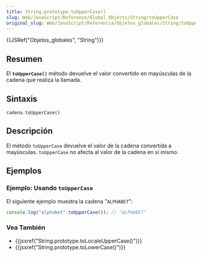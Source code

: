 ```yaml
---
title: String.prototype.toUpperCase()
slug: Web/JavaScript/Reference/Global_Objects/String/toUpperCase
original_slug: Web/JavaScript/Referencia/Objetos_globales/String/toUpperCase
---
```


{{JSRef("Objetos_globales", "String")}}

## Resumen

El **`toUpperCase()`** método devuelve el valor convertido en mayúsculas de la cadena que realiza la llamada.

## Sintaxis

```
cadena.toUpperCase()
```

## Descripción

El método `toUpperCase` devuelve el valor de la cadena convertida a mayúsculas. `toUpperCase` no afecta al valor de la cadena en sí mismo.

## Ejemplos

### Ejemplo: Usando `toUpperCase`

El siguiente ejemplo muestra la cadena "`ALPHABET`":

```js
console.log("alphabet".toUpperCase()); // "ALPHABET"
```

### Vea También

- {{jsxref("String.prototype.toLocaleUpperCase()")}}
- {{jsxref("String.prototype.toLowerCase()")}}
